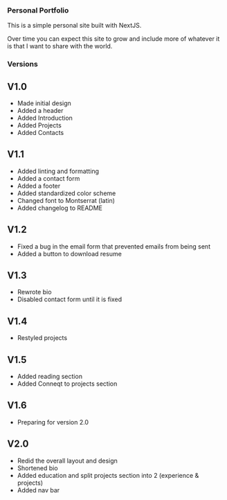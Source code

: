 ### Personal Portfolio

This is a simple personal site built with NextJS.

Over time you can expect this site to grow and include more of whatever it is that I want to share with the world.

### Versions

## V1.0
* Made initial design
* Added a header
* Added Introduction
* Added Projects
* Added Contacts

## V1.1
* Added linting and formatting
* Added a contact form
* Added a footer
* Added standardized color scheme
* Changed font to Montserrat (latin)
* Added changelog to README

## V1.2
* Fixed a bug in the email form that prevented emails from being sent
* Added a button to download resume

## V1.3
* Rewrote bio
* Disabled contact form until it is fixed

## V1.4
* Restyled projects

## V1.5
* Added reading section
* Added Conneqt to projects section

## V1.6
* Preparing for version 2.0

## V2.0
* Redid the overall layout and design
* Shortened bio
* Added education and split projects section into 2 (experience & projects)
* Added nav bar
